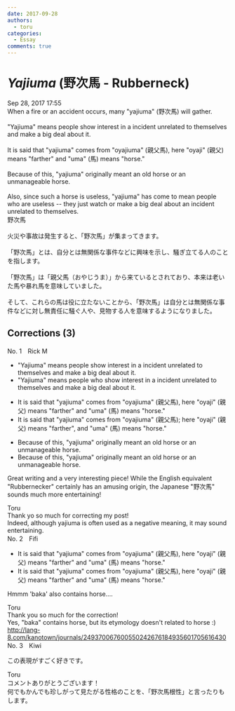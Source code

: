 ```yaml
---
date: 2017-09-28
authors:
  - toru
categories:
  - Essay
comments: true
---
```


# <strong><em>Yajiuma</strong></em> (野次馬 - Rubberneck)
<div class="date">Sep 28, 2017 17:55</div>
<div id="post"><div id="body_show_ori">
When a fire or an accident occurs, many "yajiuma" (野次馬) will gather.<br/><br/>"Yajiuma" means people show interest in a incident unrelated to themselves and make a big deal about it.<br/><br/>It is said that "yajiuma" comes from "oyajiuma" (親父馬), here "oyaji" (親父) means "farther" and "uma" (馬) means "horse."<br/><br/>Because of this, "yajiuma" originally meant an old horse or an unmanageable horse.<br/><br/>Also, since such a horse is useless, "yajiuma" has come to mean people who are useless -- they just watch or make a big deal about an incident unrelated to themselves.
</div></div>

<!-- more -->

<div id="post_ja"><div id="body_show_mo">
野次馬<br/><br/>火災や事故は発生すると、「野次馬」が集まってきます。<br/><br/>「野次馬」とは、自分とは無関係な事件などに興味を示し、騒ぎ立てる人のことを指します。<br/><br/>「野次馬」は「親父馬（おやじうま）」から来ているとされており、本来は老いた馬や暴れ馬を意味していました。<br/><br/>そして、これらの馬は役に立たないことから、「野次馬」は自分とは無関係な事件などに対し無責任に騒ぐ人や、見物する人を意味するようになりました。
</div></div>

## Corrections (3)
<div id="block"><div class="first_name"> No. 1　<span class="just_name">Rick M</span></div><div id="block2">
<ul class="correction_field">
<li class="incorrect">"Yajiuma" means people show interest in a incident unrelated to themselves and make a big deal about it.</li>
<li class="corrected correct">
"Yajiuma" means people <span class="f_blue">who</span> show interest in a incident unrelated to themselves and make a big deal about it.
</li>
</ul>
<ul class="correction_field">
<li class="incorrect">It is said that "yajiuma" comes from "oyajiuma" (親父馬), here "oyaji" (親父) means "farther" and "uma" (馬) means "horse."</li>
<li class="corrected correct">
It is said that "yajiuma" comes from "oyajiuma" (親父馬)<span class="f_blue">;</span> here "oyaji" (親父) means "farther"<span class="f_blue">,</span> and "uma" (馬) means "horse."
</li>
</ul>
<ul class="correction_field">
<li class="incorrect">Because of this, "yajiuma" originally meant an old horse or an unmanageable horse.</li>
<li class="corrected correct">
Because of this, "yajiuma" originally meant an old horse or an unmanageable horse.
</li>
</ul>
<p class="comment_small">
 Great writing and a very interesting piece! While the English equivalent "Rubbernecker" certainly has an amusing origin, the Japanese "野次馬" sounds much more entertaining!
</p>

</div><div class="name"><span class="just_name">Toru</span><br>
Thank yo so much for correcting my post!<br/>Indeed, although yajiuma is often used as a negative meaning, it may sound entertaining.
</div>
</div>
<div id="block"><div class="first_name"> No. 2　<span class="just_name">Fifi</span></div><div id="block2">
<ul class="correction_field">
<li class="incorrect">It is said that "yajiuma" comes from "oyajiuma" (親父馬), here "oyaji" (親父) means "farther" and "uma" (馬) means "horse."</li>
<li class="corrected correct">
It is said that "yajiuma" comes from "oyajiuma" (親父馬), here "oyaji" (親父) means "fa<span class="f_red"><span class="sline">r</span></span>ther" and "uma" (馬) means "horse."
</li>
</ul>
<p class="comment_small">
 Hmmm 'baka' also contains horse....
</p>

</div><div class="name"><span class="just_name">Toru</span><br>
Thank you so much for the correction!<br/>Yes, "baka" contains horse, but its etymology doesn't related to horse :)<br/><a href="http://lang-8.com/kanotown/journals/249370067600550242676184935601705616430" target="_blank">http://lang-8.com/kanotown/journals/249370067600550242676184935601705616430</a>
</div>
</div>
<div id="block"><div class="first_name"> No. 3　<span class="just_name">Kiwi</span></div><div id="block2">
<p class="comment_small">
 この表現がすごく好きです。
</p>

</div><div class="name"><span class="just_name">Toru</span><br>
コメントありがとうございます！<br/>何でもかんでも珍しがって見たがる性格のことを、「野次馬根性」と言ったりもします。
</div>
</div>
